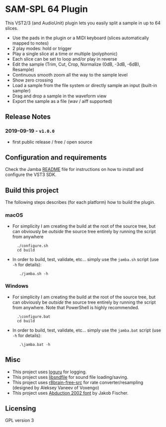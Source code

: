 SAM-SPL 64 Plugin
=================
This VST2/3 (and AudioUnit) plugin lets you easily split a sample in up to 64 slices.

* Use the pads in the plugin or a MIDI keyboard (slices automatically mapped to notes)
* 2 play modes: hold or trigger
* Play a single slice at a time or multiple (polyphonic)
* Each slice can be set to loop and/or play in reverse
* Edit the sample (Trim, Cut, Crop, Normalize (0dB, -3dB, -6dB), Resample)
* Continuous smooth zoom all the way to the sample level
* Show zero crossing
* Load a sample from the file system or directly sample an input (built-in sampler)
* Drag and drop a sample in the waveform view
* Export the sample as a file (wav / aiff supported)

Release Notes
-------------
### 2019-09-19 - `v1.0.0`
* first public release / free / open source

Configuration and requirements
------------------------------
Check the Jamba [README](https://github.com/pongasoft/jamba/blob/master/README.md) file for instructions on how to install and configure the VST3 SDK.

Build this project
------------------

The following steps describes (for each platform) how to build the plugin.

### macOS

- For simplicity I am creating the build at the root of the source tree, but can obviously be *outside* the source tree entirely by running the script from anywhere

        ./configure.sh
        cd build

- In order to build, test, validate, etc... simply use the `jamba.sh` script (use `-h` for details):

         ./jamba.sh -h

### Windows

- For simplicity I am creating the build at the root of the source tree, but can obviously be *outside* the source tree entirely by running the script from anywhere. Note that PowerShell is highly recommended.

        .\configure.bat
        cd build

- In order to build, test, validate, etc... simply use the `jamba.bat` script (use `-h` for details):

         .\jamba.bat -h

Misc
----

- This project uses [loguru](https://github.com/emilk/loguru) for logging.
- This project uses [libsndfile](https://github.com/erikd/libsndfile) for sound file loading/saving.
- This project uses [r8brain-free-src](https://github.com/avaneev/r8brain-free-src) for rate converter/resampling (designed by Aleksey Vaneev of Voxengo)
- This project uses [Abduction 2002 font](https://www.pizzadude.dk) by Jakob Fischer.

Licensing
---------
GPL version 3
